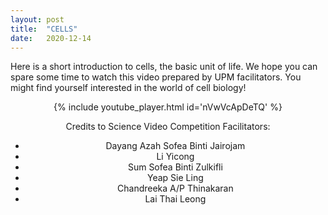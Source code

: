 ```yaml
---
layout: post
title:  "CELLS"
date:   2020-12-14
---
```



Here is a short introduction to cells, the basic unit of life. We hope you can spare some time to watch this video prepared by UPM facilitators. You might find yourself interested in the world of cell biology! 


<center>
{% include youtube_player.html id='nVwVcApDeTQ' %}

Credits to Science Video Competition Facilitators:
- Dayang Azah Sofea Binti Jairojam   
- Li Yicong   
- Sum Sofea Binti Zulkifli   
- Yeap Sie Ling   
- Chandreeka A/P Thinakaran   
- Lai Thai Leong
